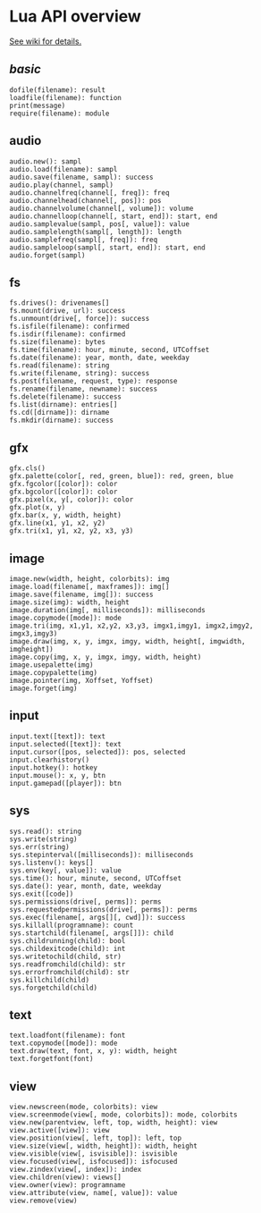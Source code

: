 # Lua API overview
[See wiki for details.](https://github.com/poeticAndroid/homegirl/wiki)
##  _basic_
    dofile(filename): result
    loadfile(filename): function
    print(message)
    require(filename): module
##  audio
    audio.new(): sampl
    audio.load(filename): sampl
    audio.save(filename, sampl): success
    audio.play(channel, sampl)
    audio.channelfreq(channel[, freq]): freq
    audio.channelhead(channel[, pos]): pos
    audio.channelvolume(channel[, volume]): volume
    audio.channelloop(channel[, start, end]): start, end
    audio.samplevalue(sampl, pos[, value]): value
    audio.samplelength(sampl[, length]): length
    audio.samplefreq(sampl[, freq]): freq
    audio.sampleloop(sampl[, start, end]): start, end
    audio.forget(sampl)
##  fs
    fs.drives(): drivenames[]
    fs.mount(drive, url): success
    fs.unmount(drive[, force]): success
    fs.isfile(filename): confirmed
    fs.isdir(filename): confirmed
    fs.size(filename): bytes
    fs.time(filename): hour, minute, second, UTCoffset
    fs.date(filename): year, month, date, weekday
    fs.read(filename): string
    fs.write(filename, string): success
    fs.post(filename, request, type): response
    fs.rename(filename, newname): success
    fs.delete(filename): success
    fs.list(dirname): entries[]
    fs.cd([dirname]): dirname
    fs.mkdir(dirname): success
##  gfx
    gfx.cls()
    gfx.palette(color[, red, green, blue]): red, green, blue
    gfx.fgcolor([color]): color
    gfx.bgcolor([color]): color
    gfx.pixel(x, y[, color]): color
    gfx.plot(x, y)
    gfx.bar(x, y, width, height)
    gfx.line(x1, y1, x2, y2)
    gfx.tri(x1, y1, x2, y2, x3, y3)
##  image
    image.new(width, height, colorbits): img
    image.load(filename[, maxframes]): img[]
    image.save(filename, img[]): success
    image.size(img): width, height
    image.duration(img[, milliseconds]): milliseconds
    image.copymode([mode]): mode
    image.tri(img, x1,y1, x2,y2, x3,y3, imgx1,imgy1, imgx2,imgy2, imgx3,imgy3)
    image.draw(img, x, y, imgx, imgy, width, height[, imgwidth, imgheight])
    image.copy(img, x, y, imgx, imgy, width, height)
    image.usepalette(img)
    image.copypalette(img)
    image.pointer(img, Xoffset, Yoffset)
    image.forget(img)
##  input
    input.text([text]): text
    input.selected([text]): text
    input.cursor([pos, selected]): pos, selected
    input.clearhistory()
    input.hotkey(): hotkey
    input.mouse(): x, y, btn
    input.gamepad([player]): btn
##  sys
    sys.read(): string
    sys.write(string)
    sys.err(string)
    sys.stepinterval([milliseconds]): milliseconds
    sys.listenv(): keys[]
    sys.env(key[, value]): value
    sys.time(): hour, minute, second, UTCoffset
    sys.date(): year, month, date, weekday
    sys.exit([code])
    sys.permissions(drive[, perms]): perms
    sys.requestedpermissions(drive[, perms]): perms
    sys.exec(filename[, args[][, cwd]]): success
    sys.killall(programname): count
    sys.startchild(filename[, args[]]): child
    sys.childrunning(child): bool
    sys.childexitcode(child): int
    sys.writetochild(child, str)
    sys.readfromchild(child): str
    sys.errorfromchild(child): str
    sys.killchild(child)
    sys.forgetchild(child)
##  text
    text.loadfont(filename): font
    text.copymode([mode]): mode
    text.draw(text, font, x, y): width, height
    text.forgetfont(font)
##  view
    view.newscreen(mode, colorbits): view
    view.screenmode(view[, mode, colorbits]): mode, colorbits
    view.new(parentview, left, top, width, height): view
    view.active([view]): view
    view.position(view[, left, top]): left, top
    view.size(view[, width, height]): width, height
    view.visible(view[, isvisible]): isvisible
    view.focused(view[, isfocused]): isfocused
    view.zindex(view[, index]): index
    view.children(view): views[]
    view.owner(view): programname
    view.attribute(view, name[, value]): value
    view.remove(view)
